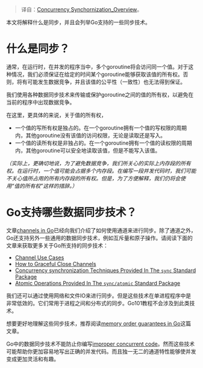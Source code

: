 > 译自：[Concurrency Synchornization_Overview](https://go101.org/article/concurrent-synchronization-overview.html)。

本文将解释什么是同步，并且会列举Go支持的一些同步技术。

# 什么是同步？

通常，在运行时，在并发的程序当中，多个goroutine将会访问同一个值。对于这种情况，我们必须保证在给定的时间某个goroutine能够获取该值的所有权。否则，将有可能发生数据竞争，并且该值的公平性（一致性）也无法得到保证。

我们使用各种数据同步技术来传输或保护goroutine之间的值的所有权，以避免在当前的程序中出现数据竞争。

在这里，更具体的来说，关于值的所有权，

- 一个值的写所有权是独占的。在一个goroutine拥有一个值的写权限的周期内，其他goroutine没有该值的访问权限，无论是读取还是写入。
- 一个值的读所有权是非独占的。在一个goroutine拥有一个值的读权限的周期内，其他goroutine可以安全地读取该值，但是不能写入该值。

_（实际上，更确切地说，为了避免数据竞争，我们所关心的实际上内存段的所有权。在运行时，一个值可能会占据多个内存段。在编写一段并发代码时，我们可能不关心值所占用的所有内存段的所有权。但是，为了方便解释，我们仍将会使用“值的所有权”这样的措辞。）_

# Go支持哪些数据同步技术？

文章[channels in Go](https://go101.org/article/channel.html)已经向我们介绍了如何使用通道来进行同步。除了通道之外，Go还支持另外一些通用的数据同步技术，例如互斥量和原子操作。请阅读下面的文章来获取更多关于Go所支持的同步技术：

- [Channel Use Cases](https://go101.org/article/channel-use-cases.html)
- [How to Graceful Close Channels](https://go101.org/article/channel-closing.html)
- [Concurrency synchronization Techniques Provided In The `sync` Standard Package](https://go101.org/article/concurrent-synchronization-more.html)
- [Atomic Operations Provided In The `sync/atomic` Standard Package](https://go101.org/article/concurrent-atomic-operation.html)

我们还可以通过使用网络和文件IO来进行同步。但是这些技术在单进程程序中是非常低效的。它们常用于进程之间和分布式的同步。Go101教程不会涉及到此类技术。

想要更好地理解这些同步技术，推荐阅读[memory order guarantees in Go](https://go101.org/article/memory-model.html)这篇文章。

Go中的数据同步技术不能防止你编写[improper concurrent code](https://go101.org/article/concurrent-common-mistakes.html)。然而这些技术可能帮助你更加容易地写出正确的并发代码。而且独一无二的通道特性能够使并发变成更加灵活和有趣。
